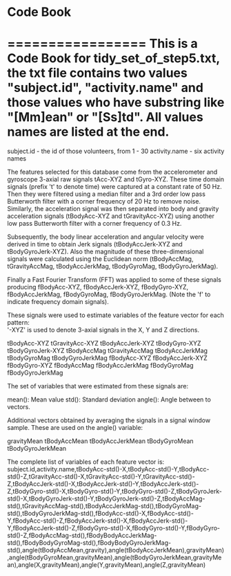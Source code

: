 # Code Book
=================
This is a Code Book for tidy_set_of_step5.txt, the txt file contains two values "subject.id", "activity.name" and those values who have substring like "[Mm]ean" or "[Ss]td".
All values names are listed at the end.
=================

subject.id - the id of those volunteers, from 1 - 30
activity.name - six activity names

The features selected for this database come from the accelerometer and gyroscope 3-axial raw signals tAcc-XYZ and tGyro-XYZ. These time domain signals (prefix 't' to denote time) were captured at a constant rate of 50 Hz. Then they were filtered using a median filter and a 3rd order low pass Butterworth filter with a corner frequency of 20 Hz to remove noise. Similarly, the acceleration signal was then separated into body and gravity acceleration signals (tBodyAcc-XYZ and tGravityAcc-XYZ) using another low pass Butterworth filter with a corner frequency of 0.3 Hz. 

Subsequently, the body linear acceleration and angular velocity were derived in time to obtain Jerk signals (tBodyAccJerk-XYZ and tBodyGyroJerk-XYZ). Also the magnitude of these three-dimensional signals were calculated using the Euclidean norm (tBodyAccMag, tGravityAccMag, tBodyAccJerkMag, tBodyGyroMag, tBodyGyroJerkMag). 

Finally a Fast Fourier Transform (FFT) was applied to some of these signals producing fBodyAcc-XYZ, fBodyAccJerk-XYZ, fBodyGyro-XYZ, fBodyAccJerkMag, fBodyGyroMag, fBodyGyroJerkMag. (Note the 'f' to indicate frequency domain signals). 

These signals were used to estimate variables of the feature vector for each pattern:  
'-XYZ' is used to denote 3-axial signals in the X, Y and Z directions.

tBodyAcc-XYZ
tGravityAcc-XYZ
tBodyAccJerk-XYZ
tBodyGyro-XYZ
tBodyGyroJerk-XYZ
tBodyAccMag
tGravityAccMag
tBodyAccJerkMag
tBodyGyroMag
tBodyGyroJerkMag
fBodyAcc-XYZ
fBodyAccJerk-XYZ
fBodyGyro-XYZ
fBodyAccMag
fBodyAccJerkMag
fBodyGyroMag
fBodyGyroJerkMag

The set of variables that were estimated from these signals are: 

mean(): Mean value
std(): Standard deviation
angle(): Angle between to vectors.

Additional vectors obtained by averaging the signals in a signal window sample. These are used on the angle() variable:

gravityMean
tBodyAccMean
tBodyAccJerkMean
tBodyGyroMean
tBodyGyroJerkMean

The complete list of variables of each feature vector is:
subject.id,activity.name,tBodyAcc-std()-X,tBodyAcc-std()-Y,tBodyAcc-std()-Z,tGravityAcc-std()-X,tGravityAcc-std()-Y,tGravityAcc-std()-Z,tBodyAccJerk-std()-X,tBodyAccJerk-std()-Y,tBodyAccJerk-std()-Z,tBodyGyro-std()-X,tBodyGyro-std()-Y,tBodyGyro-std()-Z,tBodyGyroJerk-std()-X,tBodyGyroJerk-std()-Y,tBodyGyroJerk-std()-Z,tBodyAccMag-std(),tGravityAccMag-std(),tBodyAccJerkMag-std(),tBodyGyroMag-std(),tBodyGyroJerkMag-std(),fBodyAcc-std()-X,fBodyAcc-std()-Y,fBodyAcc-std()-Z,fBodyAccJerk-std()-X,fBodyAccJerk-std()-Y,fBodyAccJerk-std()-Z,fBodyGyro-std()-X,fBodyGyro-std()-Y,fBodyGyro-std()-Z,fBodyAccMag-std(),fBodyBodyAccJerkMag-std(),fBodyBodyGyroMag-std(),fBodyBodyGyroJerkMag-std(),angle(tBodyAccMean,gravity),angle(tBodyAccJerkMean),gravityMean),angle(tBodyGyroMean,gravityMean),angle(tBodyGyroJerkMean,gravityMean),angle(X,gravityMean),angle(Y,gravityMean),angle(Z,gravityMean)
